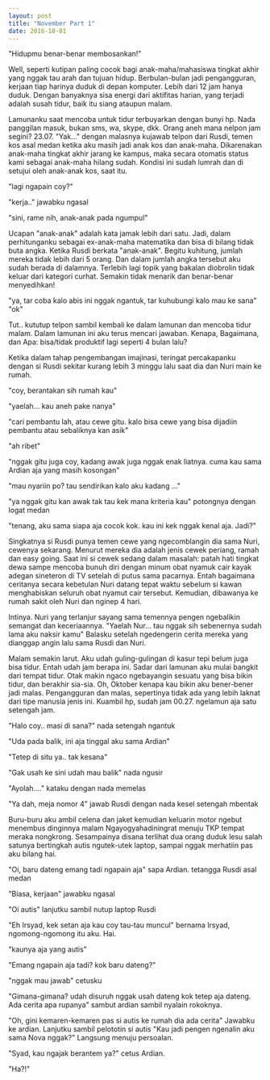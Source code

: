 ```yaml
---
layout: post
title: "November Part 1"
date: 2016-10-01
---
```


"Hidupmu benar-benar membosankan!"


Well, seperti kutipan paling cocok bagi anak-maha/mahasiswa tingkat akhir yang nggak tau arah dan tujuan hidup. Berbulan-bulan jadi pengangguran, kerjaan tiap harinya duduk di depan komputer. Lebih dari 12 jam hanya duduk. Dengan banyaknya sisa energi dari aktifitas harian, yang terjadi adalah susah tidur, baik itu siang ataupun malam.


Lamunanku saat mencoba untuk tidur terbuyarkan dengan bunyi hp. Nada panggilan masuk, bukan sms, wa, skype, dkk. Orang aneh mana nelpon jam segini? 23.07. "Yak..." dengan malasnya kujawab telpon dari Rusdi, temen kos asal medan ketika aku masih jadi anak kos dan anak-maha. Dikarenakan anak-maha tingkat akhir jarang ke kampus, maka secara otomatis status kami sebagai anak-maha hilang sudah. Kondisi ini sudah lumrah dan di setujui oleh anak-anak kos, saat itu.


"lagi ngapain coy?"

"kerja.." jawabku ngasal

"sini, rame nih, anak-anak pada ngumpul"


Ucapan "anak-anak" adalah kata jamak lebih dari satu. Jadi, dalam perhitunganku sebagai ex-anak-maha matematika dan bisa di bilang tidak buta angka. Ketika Rusdi berkata "anak-anak". Begitu kuhitung, jumlah mereka tidak lebih dari 5 orang. Dan dalam jumlah angka tersebut aku sudah berada di dalamnya. Terlebih lagi topik yang bakalan diobrolin tidak keluar dari kategori curhat. Semakin tidak menarik dan benar-benar menyedihkan!


"ya, tar coba kalo abis ini nggak ngantuk, tar kuhubungi kalo mau ke sana"
"ok"

Tut.. kututup telpon sambil kembali ke dalam lamunan dan mencoba tidur malam. 
Dalam lamunan ini aku terus mencari jawaban. Kenapa, Bagaimana, dan Apa: bisa/tidak produktif lagi seperti 4 bulan lalu?

Ketika dalam tahap pengembangan imajinasi, teringat percakapanku dengan si Rusdi sekitar kurang lebih 3 minggu lalu saat dia dan Nuri main ke rumah.

"coy, berantakan sih rumah kau"

"yaelah... kau aneh pake nanya"

"cari pembantu lah, atau cewe gitu. kalo bisa cewe yang bisa dijadiin pembantu atau sebaliknya kan asik"

"ah ribet"

"nggak gitu juga coy, kadang awak juga nggak enak liatnya. cuma kau sama Ardian aja yang masih kosongan"

"mau nyariin po? tau sendirikan kalo aku kadang ..."

"ya nggak gitu kan awak tak tau kek mana kriteria kau" potongnya dengan logat medan

"tenang, aku sama siapa aja cocok kok. kau ini kek nggak kenal aja. Jadi?"


Singkatnya si Rusdi punya temen cewe yang ngecomblangin dia sama Nuri, cewenya sekarang. Menurut mereka dia adalah jenis cewek periang, ramah dan easy going. Saat ini si cewek sedang dalam masalah: patah hati tingkat dewa sampe mencoba bunuh diri dengan minum obat nyamuk cair kayak adegan sineteron di TV setelah di putus sama pacarnya. Entah bagaimana ceritanya secara kebetulan Nuri datang tepat waktu sebelum si kawan menghabiskan seluruh obat nyamut cair tersebut. Kemudian, dibawanya ke rumah sakit oleh Nuri dan nginep 4 hari.


Intinya. Nuri yang terlanjur sayang sama temennya pengen ngebalikin semangat dan keceriaannya.
"Yaelah Nur... tau nggak sih sebenernya sudah lama aku naksir kamu"
Balasku setelah ngedengerin cerita mereka yang dianggap angin lalu sama Rusdi dan Nuri.


Malam semakin larut. Aku udah guling-gulingan di kasur tepi belum juga bisa tidur. Entah udah jam berapa ini. Sadar dari lamunan aku mulai bangkit dari tempat tidur. Otak makin ngaco ngebayangin sesuatu yang bisa bikin tidur, dan berakhir sia-sia. Oh, Oktober kenapa kau bikin aku bener-bener jadi malas. Pengangguran dan malas, sepertinya tidak ada yang lebih laknat dari tipe manusia jenis ini. Kuambil hp, sudah jam 00.27. ngelamun aja satu setengah jam.


"Halo coy.. masi di sana?" nada setengah ngantuk

"Uda pada balik, ini aja tinggal aku sama Ardian"

"Tetep di situ ya.. tak kesana"

"Gak usah ke sini udah mau balik" nada ngusir

"Ayolah...." kataku dengan nada memelas

"Ya dah, meja nomor 4" jawab Rusdi dengan nada kesel setengah mbentak

Buru-buru aku ambil celena dan jaket kemudian keluarin motor ngebut menembus dinginnya malam Ngayogyahadiningrat menuju TKP tempat meraka nongkrong. Sesampainya disana terlihat dua orang duduk lesu salah satunya bertingkah autis ngutek-utek laptop, sampai nggak merhatiin pas aku bilang hai.


"Oi, baru dateng emang tadi ngapain aja" sapa Ardian. tetangga Rusdi asal medan

"Biasa, kerjaan" jawabku ngasal

"Oi autis" lanjutku sambil nutup laptop Rusdi

"Eh Irsyad, kek setan aja kau coy tau-tau muncul" bernama Irsyad, ngomong-ngomong itu aku. Hai.

"kaunya aja yang autis"

"Emang ngapain aja tadi? kok baru dateng?"

"nggak mau jawab" cetusku

"Gimana-gimana? udah disuruh nggak usah dateng kok tetep aja dateng. Ada cerita apa rupanya" 
sambut ardian sambil nyalain rokoknya.


"Oh, gini kemaren-kemaren pas si autis ke rumah dia ada cerita" Jawabku ke ardian. 
Lanjutku sambil pelototin si autis "Kau jadi pengen ngenalin aku sama Nova nggak?" Langsung menuju persoalan.

"Syad, kau ngajak berantem ya?" cetus Ardian.

"Ha?!"
